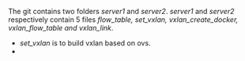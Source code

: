 The git contains two folders *server1* and *server2*. *server1* and *server2* respectively contain 5 files *flow_table, set_vxlan, vxlan_create_docker, vxlan_flow_table and vxlan_link*.  
* *set_vxlan* is to build vxlan based on ovs.  
*
